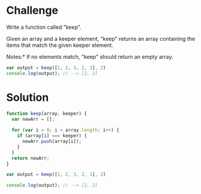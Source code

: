 # Challenge

Write a function called "keep".

Given an array and a keeper element, "keep" returns an array containing the items that match the given keeper element.

Notes:* If no elements match, "keep" should return an empty array.

```javascript
var output = keep([1, 2, 3, 2, 1], 2) 
console.log(output); // --> [2, 2]
```

# Solution

```javascript
function keep(array, keeper) {
  var newArr = [];
  
  for (var i = 0; i < array.length; i++) {
    if (array[i] === keeper) {
      newArr.push(array[i]);
    }
  }
  return newArr;
}

var output = keep([1, 2, 3, 2, 1], 2)

console.log(output); // --> [2, 2]
```